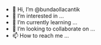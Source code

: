 - 👋 Hi, I’m @bundaollacantik
- 👀 I’m interested in ...
- 🌱 I’m currently learning ...
- 💞️ I’m looking to collaborate on ...
- 📫 How to reach me ...

<!---
bundaollacantik/bundaollacantik is a ✨ special ✨ repository because its `README.md` (this file) appears on your GitHub profile.
You can click the Preview link to take a look at your changes.
--->
